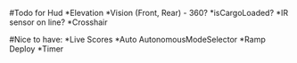 #Todo for Hud
*Elevation
*Vision (Front, Rear) - 360?
*isCargoLoaded?
*IR sensor on line?
*Crosshair

#Nice to have:
*Live Scores
*Auto AutonomousModeSelector
*Ramp Deploy
*Timer
